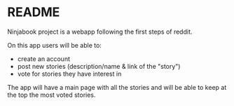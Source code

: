 # README

Ninjabook project is a webapp following the first steps of reddit. 

On this app users will be able to:

- create an account
- post new stories (description/name & link of the "story")
- vote for stories they have interest in

The app will have a main page with all the stories and will be able to keep at the top the most voted stories.

